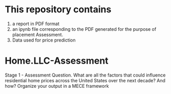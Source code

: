 # This repository contains 
1. a report in PDF format 
2. an ipynb file corresponding to the PDF generated for the purpose of placement Assessment.
3. Data used for price prediction

# Home.LLC-Assessment
Stage 1 - Assessment Question.  What are all the factors that could influence residential home prices across the United States over the next decade? And how? Organize your output in a MECE framework
